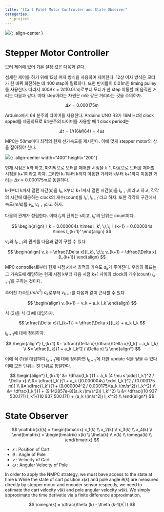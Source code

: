 ```yaml
---
title: "[Cart Pole] Motor Controller and State Observer"
categories:
  - project
---
```

![](../../../img/cartpole/cartpole-block-diagram.png){: .align-center }

# Stepper Motor Controller

모터 제어에 있어 기본 설정 값은 다음과 같다.

섬세한 제어를 하기 위해 12상 여자 방식을 사용하여 제어한다. 12상 여자 방식은 모터가 한 바퀴 회전하는 데 400 step이 필료하다. 또한 반지름이 0.01m인 timing pulley를 사용한다. 따라서 $400 \Delta x = 2 \pi (0.01m)$로부터 모터가 한 step 이동할 때 움직인 거리는 다음과 같다. 이때 step이라는 차원은 m와 같은 거리라는 것을 주의하자.

$$
\Delta x = 0.000175m
$$

Arduino에서 64 분주의 타이머를 사용한다. Arduino UNO R3가 16M Hz의 clock spped를 제공하므로 64분주의 타이머를 사용할 때 1 clock period는

$$
\Delta t = 1/(16M/64) = 4 us
$$

MPC는 50ms마다 최적의 현재 선가속도를 제시한다. 이에 맞게 stepper motor의 상을 잡아줘야 한다.

![](../../../img/cartpole/motor-control.png){: .align-center width="400" height="200"}

현재 시점은 k라 하고, 마지막으로 모터를 제어한 시점을 k-1, 다음으로 모터를 제어할 시점을 k+1이라고 하자. 그러면 k-1부터 k까지 이동한 거리와 k부터 k+1까지 이동한 거리는 $\Delta x = 0.000175 m$로 동일하다.

k-1부터 k까지 걸린 시간(s)을 $I_k$, k부터 k+1까지 걸린 시간(s)을 $I_{k+1}$이라고 하고, 각각의 시간에 대응하는 clock의 개수(count)를 $I_k', I_{k+1}'$라고 하자. 또한 각각의 구간에서 속도(m/s)를 $v_k, v_{k+1}$라고 하자.

다음의 관계가 성립한다. 이때 $I_k$의 단위는 s이고, $I_k'$의 단위는 count이다.

$$
\begin{align}
  I_k = 0.000004s \times I_k', \;\;\; I_{k+1} = 0.000004s \times I_{k+1}'
\end{align}
$$

$v_k$와 $I_{k+1}$의 관계를 다음과 같이 구할 수 있다.

$$
\begin{align}
  v_k = \dfrac{\Delta x}{I_k}, \;\;\; v_{k+1} = \dfrac{\Delta x}{I_{k+1}}
\end{align}
$$

MPC controller로부터 현재 시점 $k$에서 최적의 가속도 $a_k$가 주어진다. 우리의 목표는 그 가속도에 해당하는 현재 시점 k부터 다음 시점 k+1 사이의 clock의 개수(count) $I_{k+1}'$를 구하는 것이다.

주어진 가속도$(m/s^2)$ $a_k$로부터 $v_{k+1}$를 다음과 같이 근사할 수 있다.

$$
\begin{align}
  v_{k+1} = v_k + a_k I_k
\end{align}
$$

식 (2)을 식 (3)에 대입하자.

$$
\dfrac{\Delta x}{I_{k+1}} = \dfrac{\Delta x}{I_k} + a_k I_k
$$

$I_{k+1}$에 대해 정리하자.

$$
\begin{align*}
  I_{k+1}
  &= \dfrac{\Delta x}{\dfrac{\Delta x}{I_k} + a_k I_k} \\
  &= \dfrac{I_k}{1 + a_k I_k^2 / \Delta x} \\
\end{align*}
$$

이에 식 (1)을 대입하여 $I_{k+1}'$에 대해 정리하면 $I_{k+1}'$에 대한 update 식을 얻을 수 있다. 이때 모든 단위는 SI 단위로 통일한다.

$$
\begin{align*}
  I_{k+1}' &= \dfrac{I_k'}{1 + a_k (4 \mu s \cdot I_k')^2 / \Delta x} \\
  &= \dfrac{I_k'}{1 + a_k ((0.000004s) \cdot I_k')^2 / (0.000175 m)} \\
  &= \dfrac{I_k'}{1 + (0.000004^2 / 0.000175)(a_k /(m/s^2)) I_k'^2} \\
  &= \dfrac{I_k'}{1 + (9.142857e-8)(a_k /(m/s^2)) I_k'^2} \\
  &= \dfrac{(10 937 500.171) I_k'}{(10 937 500.171) + (a_k /(m/s^2)) I_k'^2} \\
\end{align*}
$$

# State Observer

$$
\mathbb{x}(k) =
\begin{bmatrix}
  x_1(k) \\
  x_2(k) \\
  x_3(k) \\
  x_4(k) \\
\end{bmatrix} =
\begin{bmatrix}
  x(k) \\
  \theta(k) \\
  v(k) \\
  \omega(k) \\
\end{bmatrix}
$$

- $x$ : Position of Cart
- $\theta$ : Angle of Pole
- $v$ : Velocity of Cart
- $\omega$ : Angular Velocity of Pole

In order to apply the NMPC strategy, we must bave access to the state at time $k$.While the state of cart position $x(k)$ and pole angle $\theta (k)$ are measured directly by stepper motor and encoder sensor respectly, we need to estimate the  cart velocity $v(k)$ and pole angular velocity $w(k)$. We simply approximate the time derivatie via a finite difference approximation.

$$
\omega(k) = \dfrac{\theta (k) - \theta (k-1)}{T}
$$
